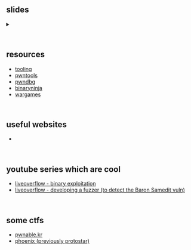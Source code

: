 <style>#downloads { display: none !important; }</style>

## slides
<details><summary></summary>
<ul>
<li><a href="/6447/week01">week 1</a></li>
</ul>
</details>

&nbsp;

## resources
* [tooling](/6447/resources/tooling)
* [pwntools](/6447/resources/pwntools)
* [pwndbg](/6447/resources/pwndbg)
* [binaryninja](/6447/resources/binja)
* [wargames](/6447/resources/wargames)

&nbsp;

## useful websites
* []()

&nbsp;

## youtube series which are cool
* [liveoverflow - binary exploitation](https://www.youtube.com/watch?v=iyAyN3GFM7A&list=PLhixgUqwRTjxglIswKp9mpkfPNfHkzyeN)
* [liveoverflow - developing a fuzzer (to detect the Baron Samedit vuln)](https://www.youtube.com/watch?v=TLa2VqcGGEQ&list=PLhixgUqwRTjy0gMuT4C3bmjeZjuNQyqdx)

&nbsp;

## some ctfs
* [pwnable.kr](http://pwnable.kr/)
* [phoenix (previously protostar)](https://exploit.education/phoenix/)